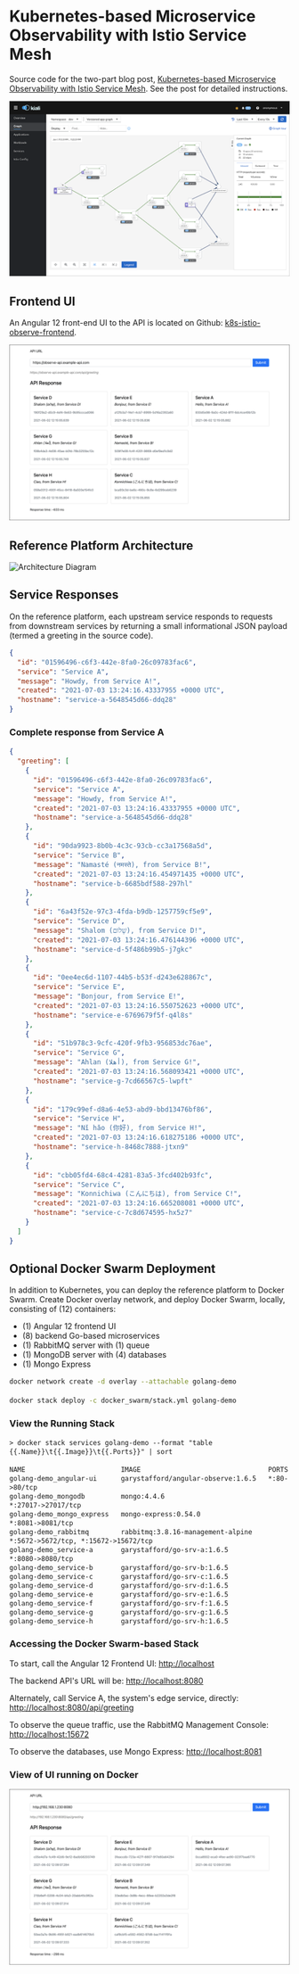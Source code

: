 # Kubernetes-based Microservice Observability with Istio Service Mesh

Source code for the two-part blog
post, [Kubernetes-based Microservice Observability with Istio Service Mesh](https://garystafford.medium.com/kubernetes-based-microservice-observability-with-istio-service-mesh-part-1-of-2-19084d13a866). See the post for detailed instructions.

![Kiali](pics/kiali_new.png)

## Frontend UI

An Angular 12 front-end UI to the API is located on
Github: [k8s-istio-observe-frontend](https://github.com/garystafford/k8s-istio-observe-frontend/tree/2021-istio).

![preview](pics/ui_new.png)

## Reference Platform Architecture

![Architecture Diagram](pics/architecture.png)

## Service Responses

On the reference platform, each upstream service responds to requests from downstream services by returning a small
informational JSON payload (termed a greeting in the source code).

```json
{
  "id": "01596496-c6f3-442e-8fa0-26c09783fac6",
  "service": "Service A",
  "message": "Howdy, from Service A!",
  "created": "2021-07-03 13:24:16.43337955 +0000 UTC",
  "hostname": "service-a-5648545d66-ddq28"
}
```

### Complete response from Service A

```json
{
  "greeting": [
    {
      "id": "01596496-c6f3-442e-8fa0-26c09783fac6",
      "service": "Service A",
      "message": "Howdy, from Service A!",
      "created": "2021-07-03 13:24:16.43337955 +0000 UTC",
      "hostname": "service-a-5648545d66-ddq28"
    },
    {
      "id": "90da9923-8b0b-4c3c-93cb-cc3a17568a5d",
      "service": "Service B",
      "message": "Namasté (नमस्ते), from Service B!",
      "created": "2021-07-03 13:24:16.454971435 +0000 UTC",
      "hostname": "service-b-6685bdf588-297hl"
    },
    {
      "id": "6a43f52e-97c3-4fda-b9db-1257759cf5e9",
      "service": "Service D",
      "message": "Shalom (שָׁלוֹם), from Service D!",
      "created": "2021-07-03 13:24:16.476144396 +0000 UTC",
      "hostname": "service-d-5f486b99b5-j7gkc"
    },
    {
      "id": "0ee4ec6d-1107-44b5-b53f-d243e628867c",
      "service": "Service E",
      "message": "Bonjour, from Service E!",
      "created": "2021-07-03 13:24:16.550752623 +0000 UTC",
      "hostname": "service-e-6769679f5f-q4l8s"
    },
    {
      "id": "51b978c3-9cfc-420f-9fb3-956853dc76ae",
      "service": "Service G",
      "message": "Ahlan (أهلا), from Service G!",
      "created": "2021-07-03 13:24:16.568093421 +0000 UTC",
      "hostname": "service-g-7cd66567c5-lwpft"
    },
    {
      "id": "179c99ef-d8a6-4e53-abd9-bbd13476bf86",
      "service": "Service H",
      "message": "Nǐ hǎo (你好), from Service H!",
      "created": "2021-07-03 13:24:16.618275186 +0000 UTC",
      "hostname": "service-h-8468c7888-jtxn9"
    },
    {
      "id": "cbb05fd4-68c4-4281-83a5-3fcd402b93fc",
      "service": "Service C",
      "message": "Konnichiwa (こんにちは), from Service C!",
      "created": "2021-07-03 13:24:16.665208081 +0000 UTC",
      "hostname": "service-c-7c8d674595-hx5z7"
    }
  ]
}
```

## Optional Docker Swarm Deployment

In addition to Kubernetes, you can deploy the reference platform to Docker Swarm. Create Docker overlay network, and deploy Docker Swarm, locally, consisting of (12) containers:

- (1) Angular 12 frontend UI
- (8) backend Go-based microservices
- (1) RabbitMQ server with (1) queue
- (1) MongoDB server with (4) databases
- (1) Mongo Express

```bash
docker network create -d overlay --attachable golang-demo

docker stack deploy -c docker_swarm/stack.yml golang-demo
```

### View the Running Stack

```text
> docker stack services golang-demo --format "table {{.Name}}\t{{.Image}}\t{{.Ports}}" | sort

NAME                        IMAGE                                PORTS
golang-demo_angular-ui      garystafford/angular-observe:1.6.5   *:80->80/tcp
golang-demo_mongodb         mongo:4.4.6                          *:27017->27017/tcp
golang-demo_mongo_express   mongo-express:0.54.0                 *:8081->8081/tcp
golang-demo_rabbitmq        rabbitmq:3.8.16-management-alpine    *:5672->5672/tcp, *:15672->15672/tcp
golang-demo_service-a       garystafford/go-srv-a:1.6.5          *:8080->8080/tcp
golang-demo_service-b       garystafford/go-srv-b:1.6.5
golang-demo_service-c       garystafford/go-srv-c:1.6.5
golang-demo_service-d       garystafford/go-srv-d:1.6.5
golang-demo_service-e       garystafford/go-srv-e:1.6.5
golang-demo_service-f       garystafford/go-srv-f:1.6.5
golang-demo_service-g       garystafford/go-srv-g:1.6.5
golang-demo_service-h       garystafford/go-srv-h:1.6.5
```

### Accessing the Docker Swarm-based Stack

To start, call the Angular 12 Frontend UI: <http://localhost>

The backend API's URL will be: <http://localhost:8080>

Alternately, call Service A, the system's edge service, directly: <http://localhost:8080/api/greeting>

To observe the queue traffic, use the RabbitMQ Management Console: <http://localhost:15672>

To observe the databases, use Mongo Express: <http://localhost:8081>

### View of UI running on Docker

![UI from Docker](pics/ui_docker.png)